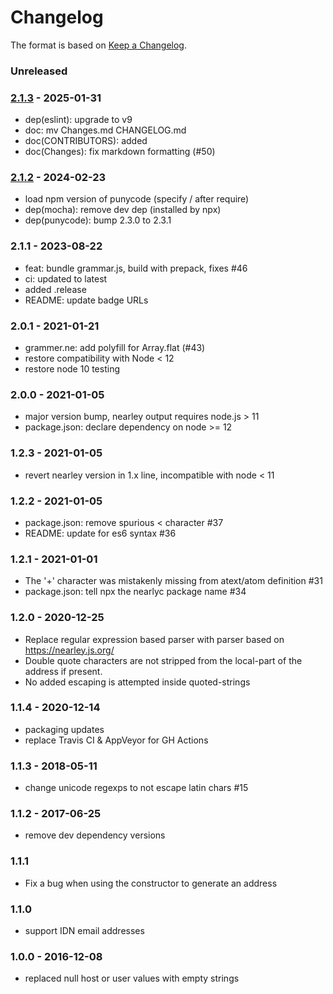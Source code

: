# Changelog

The format is based on [Keep a Changelog](https://keepachangelog.com/).

### Unreleased

### [2.1.3] - 2025-01-31

- dep(eslint): upgrade to v9
- doc: mv Changes.md CHANGELOG.md
- doc(CONTRIBUTORS): added
- doc(Changes): fix markdown formatting (#50)

### [2.1.2] - 2024-02-23

- load npm version of punycode (specify / after require)
- dep(mocha): remove dev dep (installed by npx)
- dep(punycode): bump 2.3.0 to 2.3.1

### 2.1.1 - 2023-08-22

- feat: bundle grammar.js, build with prepack, fixes #46
- ci: updated to latest
- added .release
- README: update badge URLs

### 2.0.1 - 2021-01-21

- grammer.ne: add polyfill for Array.flat (#43)
- restore compatibility with Node < 12
- restore node 10 testing

### 2.0.0 - 2021-01-05

- major version bump, nearley output requires node.js > 11
- package.json: declare dependency on node >= 12

### 1.2.3 - 2021-01-05

- revert nearley version in 1.x line, incompatible with node < 11

### 1.2.2 - 2021-01-05

- package.json: remove spurious < character #37
- README: update for es6 syntax #36

### 1.2.1 - 2021-01-01

- The '+' character was mistakenly missing from atext/atom definition #31
- package.json: tell npx the nearlyc package name #34

### 1.2.0 - 2020-12-25

- Replace regular expression based parser with parser based on <https://nearley.js.org/>
- Double quote characters are not stripped from the local-part of the address if present.
- No added escaping is attempted inside quoted-strings

### 1.1.4 - 2020-12-14

- packaging updates
- replace Travis CI & AppVeyor for GH Actions

### 1.1.3 - 2018-05-11

- change unicode regexps to not escape latin chars #15

### 1.1.2 - 2017-06-25

- remove dev dependency versions

### 1.1.1

- Fix a bug when using the constructor to generate an address

### 1.1.0

- support IDN email addresses

### 1.0.0 - 2016-12-08

- replaced null host or user values with empty strings

[2.1.0]: https://github.com/haraka/node-address-rfc2821/releases/tag/2.1.0
[2.1.1]: https://github.com/haraka/node-address-rfc2821/releases/tag/2.1.1
[2.1.2]: https://github.com/haraka/node-address-rfc2821/releases/tag/2.1.2
[2.1.3]: https://github.com/haraka/node-address-rfc2821/releases/tag/2.1.3
[1.1.4]: https://github.com/haraka/node-address-rfc2821/releases/tag/1.1.4
[2.0.0]: https://github.com/haraka/node-address-rfc2821/releases/tag/2.0.0

